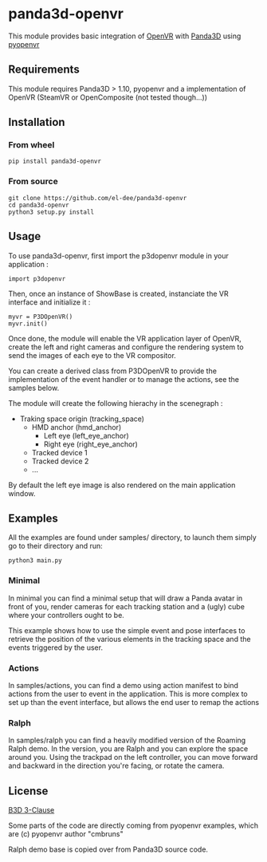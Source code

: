 # panda3d-openvr

This module provides basic integration of [OpenVR](https://github.com/ValveSoftware/openvr) with [Panda3D](https://www.panda3d.org/) using [pyopenvr](https://github.com/cmbruns/pyopenvr)

## Requirements

This module requires Panda3D > 1.10, pyopenvr and a implementation of OpenVR (SteamVR or OpenComposite (not tested though...))

## Installation

### From wheel

    pip install panda3d-openvr

### From source

    git clone https://github.com/el-dee/panda3d-openvr
    cd panda3d-openvr
    python3 setup.py install

## Usage

To use panda3d-openvr, first import the p3dopenvr module in your application :

    import p3dopenvr

Then, once an instance of ShowBase is created, instanciate the VR interface and initialize it :

    myvr = P3DOpenVR()
    myvr.init()

Once done, the module will enable the VR application layer of OpenVR, create the left and right cameras and configure the rendering system to send the images of each eye to the VR compositor.

You can create a derived class from P3DOpenVR to provide the implementation of the event handler or to manage the actions, see the samples below.

The module will create the following hierachy in the scenegraph :

* Traking space origin (tracking_space)
    * HMD anchor (hmd_anchor)
        * Left eye (left_eye_anchor)
      * Right eye (right_eye_anchor)
    * Tracked device 1
    * Tracked device 2
    * ...

By default the left eye image is also rendered on the main application window.

## Examples

All the examples are found under samples/ directory, to launch them simply go to their directory and run:

    python3 main.py

### Minimal

In minimal you can find a minimal setup that will draw a Panda avatar in front of you, render cameras for each tracking station and a (ugly) cube where your controllers ought to be.

This example shows how to use the simple event and pose interfaces to retrieve the position of the various elements in the tracking space and the events triggered by the user.

### Actions

In samples/actions, you can find a demo using action manifest to bind actions from the user to event in the application. This is more complex to set up than the event interface, but allows the end user to remap the actions

### Ralph

In samples/ralph you can find a heavily modified version of the Roaming Ralph demo. In the version, you are Ralph and you can explore the space around you. Using the trackpad on the left controller, you can move forward and backward in the direction you're facing, or rotate the camera.

## License

[B3D 3-Clause](https://choosealicense.com/licenses/bsd-3-clause/)

Some parts of the code are directly coming from pyopenvr examples, which are (c) pyopenvr author "cmbruns"

Ralph demo base is copied over from Panda3D source code.
